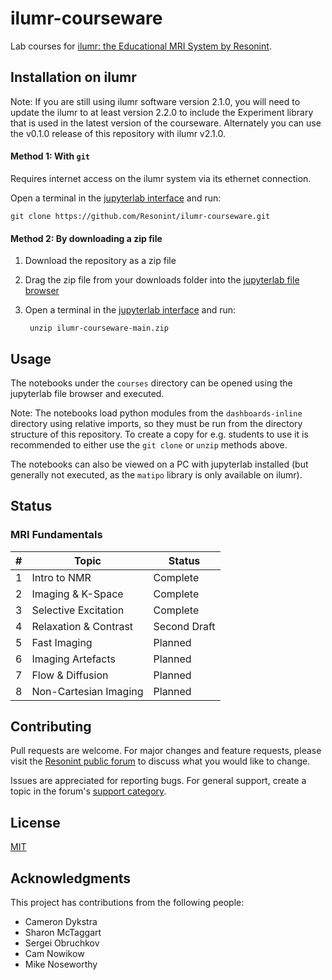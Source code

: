 # ilumr-courseware

Lab courses for [ilumr: the Educational MRI System by Resonint](https://resonint.com).

## Installation on ilumr

Note: If you are still using ilumr software version 2.1.0, you will need to update the ilumr to at least version 2.2.0 to include the Experiment library that is used in the latest version of the courseware. Alternately you can use the v0.1.0 release of this repository with ilumr v2.1.0.

#### Method 1: With `git`

Requires internet access on the ilumr system via its ethernet connection.

Open a terminal in the [jupyterlab interface](https://jupyterlab.readthedocs.io/en/stable/user/terminal.html) and run:

    git clone https://github.com/Resonint/ilumr-courseware.git

#### Method 2: By downloading a zip file

1. Download the repository as a zip file
2. Drag the zip file from your downloads folder into the [jupyterlab file browser](https://jupyterlab.readthedocs.io/en/stable/user/files.html#uploading-and-downloading)
3. Open a terminal in the [jupyterlab interface](https://jupyterlab.readthedocs.io/en/stable/user/terminal.html) and run:
    
        unzip ilumr-courseware-main.zip

## Usage

The notebooks under the `courses` directory can be opened using the jupyterlab file browser and executed.

Note: The notebooks load python modules from the `dashboards-inline` directory using relative imports, so they must be run from the directory structure of this repository. To create a copy for e.g. students to use it is recommended to either use the `git clone` or `unzip` methods above.

The notebooks can also be viewed on a PC with jupyterlab installed (but generally not executed, as the `matipo` library is only available on ilumr).

## Status

### MRI Fundamentals

| #   | Topic                 | Status         |
| --- | --------------------- | -------------- |
| 1   | Intro to NMR          | Complete       |
| 2   | Imaging & K-Space     | Complete       |
| 3   | Selective Excitation  | Complete       |
| 4   | Relaxation & Contrast | Second Draft   |
| 5   | Fast Imaging          | Planned        |
| 6   | Imaging Artefacts     | Planned        |
| 7   | Flow & Diffusion      | Planned        |
| 8   | Non-Cartesian Imaging | Planned        |

## Contributing

Pull requests are welcome. For major changes and feature requests, please visit the [Resonint public forum](https://resonint.discourse.group/c/ilumr-courseware/) to discuss what you would like to change.

Issues are appreciated for reporting bugs. For general support, create a topic in the forum's [support category](https://resonint.discourse.group/c/support/).

## License

[MIT](LICENSE)

## Acknowledgments

This project has contributions from the following people:
- Cameron Dykstra
- Sharon McTaggart
- Sergei Obruchkov
- Cam Nowikow
- Mike Noseworthy
